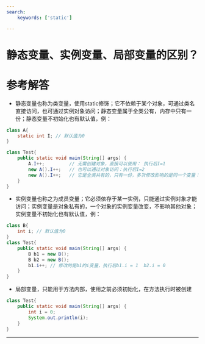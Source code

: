 ```yaml
---
search:
    keywords: ['static']

---
```



# 静态变量、实例变量、局部变量的区别？

# 参考解答

* 静态变量也称为类变量，使用static修饰；它不依赖于某个对象，可通过类名直接访问，也可通过实例对象访问；静态变量属于全类公有，内存中只有一份；静态变量不初始化也有默认值，例：

```java
class A{
    static int I; // 默认值为0
}

class Test{
    public static void main(String[] args) {
        A.I++;         // 无需创建对象，直接可以使用： 执行后I=1
        new A().I++;   // 也可以通过对象访问：执行后I=2
        new A().I++;   // 它是全类共有的，只有一份，多次修改影响的是同一个变量：执行后 I=3
    }
}
```

* 实例变量也称之为成员变量；它必须依存于某一实例，只能通过实例对象才能访问；实例变量是对象私有的，一个对象的实例变量改变，不影响其他对象；实例变量不初始化也有默认值，例：

```java
class B{
    int i; // 默认值为0
}
class Test{
    public static void main(String[] args) {
        B b1 = new B();
        B b2 = new B();
        b1.i++; // 修改的是b1的i变量，执行后b1.i = 1  b2.i = 0
    }
}
```

* 局部变量，只能用于方法内部，使用之前必须初始化，在方法执行时被创建

```java
class Test{
    public static void main(String[] args) {
        int i = 0;
        System.out.println(i);
    }
}
```

---

